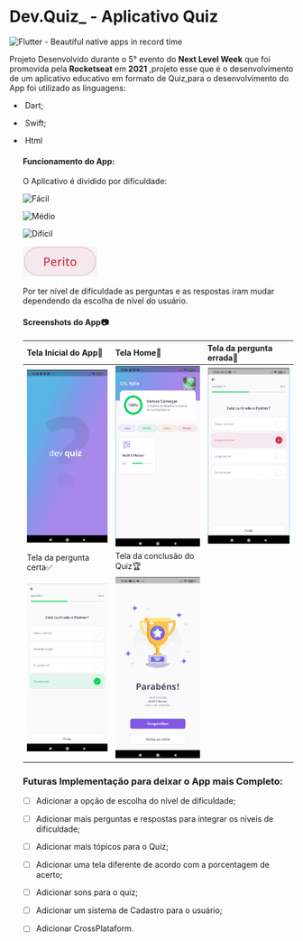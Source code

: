 # Dev.Quiz_ - Aplicativo Quiz 

![Flutter - Beautiful native apps in record time](https://flutter.dev/images/flutter-logo-sharing.png)

Projeto Desenvolvido durante o 5° evento do **Next Level Week** que foi promovida pela **Rocketseat** em **2021** ,projeto esse que é o desenvolvimento de um aplicativo educativo em formato de Quiz,para o desenvolvimento do  App foi utilizado as linguagens:

- ​	Dart;
- ​	Swift;

- ​	Html

  

  #### Funcionamento do App:

  O Aplicativo é dividido por dificuldade:

  ![Fácil](https://github.com/KylixXD/devquiz/blob/master/ImagesGit/image-F%C3%A1cil.png)

  ![Médio](https://github.com/KylixXD/devquiz/blob/master/ImagesGit/image-M%C3%A9dio.png)

  ![Difícil](https://github.com/KylixXD/devquiz/blob/master/ImagesGit/image-Dif%C3%ADcil.png)

  ![Perito](https://github.com/KylixXD/devquiz/blob/master/ImagesGit/image-Perito.png)

  Por ter nível de dificuldade as perguntas e as respostas iram mudar dependendo da escolha de nível do usuário.

  ####   Screenshots do App📷

  | Tela Inicial do App🤩                                         | Tela Home🏡                                                   | Tela da pergunta errada🚫                                     |
  | ------------------------------------------------------------ | ------------------------------------------------------------ | ------------------------------------------------------------ |
  | ![SplashPage](https://github.com/KylixXD/devquiz/blob/master/ImagesGit/image-splashpage.png) | ![HomePage](https://github.com/KylixXD/devquiz/blob/master/ImagesGit/image-HomePage.png) | ![Wrongstate](https://github.com/KylixXD/devquiz/blob/master/ImagesGit/image-StageErrado.png) |
  | Tela da pergunta certa✅                                      | Tela da conclusão do Quiz🏆                                   |                                                              |
  | ![Right](https://github.com/KylixXD/devquiz/blob/master/ImagesGit/image-StageCerto.png) | ![TrophyPage](https://github.com/KylixXD/devquiz/blob/master/ImagesGit/image-trophystage.png) |                                                              |

  ### Futuras Implementação para deixar o App mais Completo:

  - [ ] Adicionar a opção de escolha do nível de dificuldade;
  - [ ] Adicionar mais perguntas e respostas para integrar os niveis de dificuldade;
  - [ ] Adicionar mais tópicos para o Quiz;
  - [ ] Adicionar uma tela diferente de acordo com a porcentagem de acerto;
  - [ ] Adicionar sons para o quiz;
  - [ ] Adicionar um sistema de Cadastro para o usuário;
  - [ ] Adicionar CrossPlataform. 

  

  

  

  

  

  

